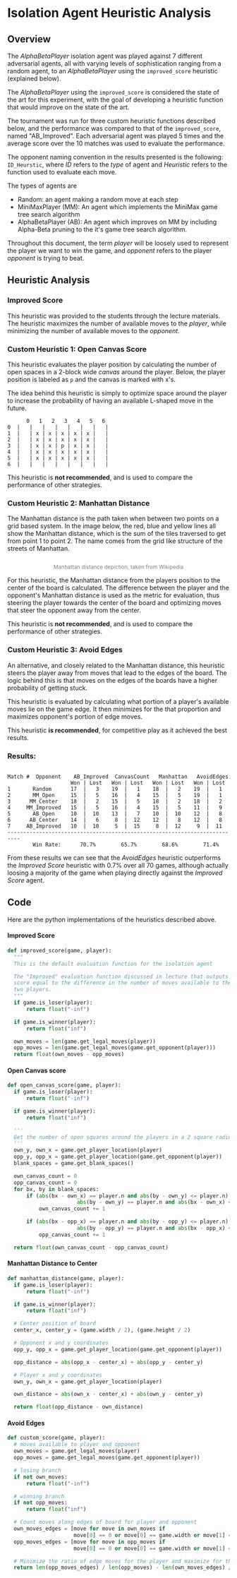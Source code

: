 # Isolation Agent Heuristic Analysis

## Overview

The _AlphaBetaPlayer_ isolation agent was played against 7 different adversarial agents, all with varying levels of sophistication ranging from a random agent, to an _AlphaBetaPlayer_ using the `improved_score` heuristic (explained below).

The _AlphaBetaPlayer_ using the `improved_score` is considered the state of the art for this experiment, with the goal of developing a heuristic function that would improve on the state of the art.

The tournament was run for three custom heuristic functions described below, and the performance was compared to that of the `improved_score`, named "AB_Improved".  Each adversarial agent was played 5 times and the average
score over the 10 matches was used to evaluate the performance.

The opponent naming convention in the results presented is the following: `ID_Heurstic`, where _ID_ refers to the _type_ of agent and _Heuristic_ refers to the function used to evaluate each move.

The types of agents are
* Random: an agent making a random move at each step
* MiniMaxPlayer (MM): An agent which implements the MiniMax game tree search algorithm
* AlphaBetaPlayer (AB): An agent which improves on MM by including Alpha-Beta pruning to the it's game tree search algorithm.

Throughout this document, the term _player_ will be loosely used to represent the player we want to win the game, and _opponent_ refers to the player _opponent_ is trying to beat.

## Heuristic Analysis

### Improved Score

This heuristic was provided to the students through the lecture materials. The heuristic maximizes the number of available moves to the _player_, while minimizing the number of available moves to the _opponent_.

### Custom Heuristic 1: Open Canvas Score

This heuristic evaluates the player position by calculating the number of open spaces in a 2-block wide _canvas_ around the player. Below, the player position is labeled as `p` and the canvas is marked with x's.

The idea behind this heuristic is simply to optimize space around the player to increase the probability of having an available L-shaped move in the future.

```
      0   1   2   3   4   5   6
0  |   |   |   |   |   |   |   |
1  |   | x | x | x | x | x |   |
2  |   | x | x | x | x | x |   |
3  |   | x | x | p | x | x |   |
4  |   | x | x | x | x | x |   |
5  |   | x | x | x | x | x |   |
6  |   |   |   |   |   |   |   |

```

This heuristic is **not recommended**, and is used to compare the performance of other strategies.

### Custom Heuristic 2: Manhattan Distance

The Manhattan distance is the path taken when between two points on a grid based system. In the image below, the red, blue and yellow lines all show the Manhattan distance, which is the sum of the tiles traversed to get from point 1 to point 2. The name comes from the grid like structure of the streets of Manhattan.

<div style="width: 100%; text-align: center">
  <img src="Manhattan_distanc.png" alt="">
  <p style="font-size: 12px; color: gray;">Manhattan distance depiction, taken from Wikipedia</p>
</div>

For this heuristic, the Manhattan distance from the players position to the center of the board is calculated. The difference between the player and the opponent's Manhattan distance is used as the metric for evaluation, thus steering the player towards the center of the board and optimizing moves that steer the opponent away from the center.

This heuristic is **not recommended**, and is used to compare the performance of other strategies.

### Custom Heuristic 3: Avoid Edges

An alternative, and closely related to the Manhattan distance, this heuristic steers the player away from moves that lead to the edges of the board. The logic behind this is that moves on the edges of the boards have a higher probability of getting stuck.

This heuristic is evaluated by calculating what portion of a player's available moves lie on the game edge. It then minimizes for the that proportion and maximizes opponent's portion of edge moves.

This heuristic **is recommended**, for competitive play as it achieved the best results.

### Results:

```

Match #  Opponent    AB_Improved  CanvasCount   Manhattan   AvoidEdges
                    Won | Lost   Won | Lost   Won | Lost   Won | Lost
1       Random      17  |   3    19  |   1    18  |   2    19  |   1
2       MM_Open     15  |   5    16  |   4    15  |   5    19  |   1
3      MM_Center    18  |   2    15  |   5    18  |   2    18  |   2
4     MM_Improved   15  |   5    16  |   4    15  |   5    11  |   9
5       AB_Open     10  |  10    13  |   7    10  |  10    12  |   8
6      AB_Center    14  |   6     8  |  12    12  |   8    12  |   8
7     AB_Improved   10  |  10     5  |  15     8  |  12     9  |  11
--------------------------------------------------------------------------
        Win Rate:      70.7%        65.7%        68.6%        71.4%
```

From these results we can see that the _AvoidEdges_ heuristic outperforms the _Improved Score_ heuristic with 0.7% over all 70 games, although actually loosing a majority of the game when playing directly against the _Improved Score_  agent.



## Code

Here are the python implementations of the heuristics described above.

#### Improved Score

```python
def improved_score(game, player):
  """
  This is the default evaluation function for the isolation agent

  The "Improved" evaluation function discussed in lecture that outputs a
  score equal to the difference in the number of moves available to the
  two players.
  """
  if game.is_loser(player):
      return float("-inf")

  if game.is_winner(player):
      return float("inf")

  own_moves = len(game.get_legal_moves(player))
  opp_moves = len(game.get_legal_moves(game.get_opponent(player)))
  return float(own_moves - opp_moves)
```

#### Open Canvas score
```python
def open_canvas_score(game, player):
  if game.is_loser(player):
      return float("-inf")

  if game.is_winner(player):
      return float("inf")

  '''
  Get the number of open squares around the players in a 2 square radius
  '''
  own_y, own_x = game.get_player_location(player)
  opp_y, opp_x = game.get_player_location(game.get_opponent(player))
  blank_spaces = game.get_blank_spaces()

  own_canvas_count = 0
  opp_canvas_count = 0
  for bx, by in blank_spaces:
      if (abs(bx - own_x) == player.n and abs(by - own_y) <= player.n) or (
                      abs(by - own_y) == player.n and abs(bx - own_x) <= player.n):
          own_canvas_count += 1

      if (abs(bx - opp_x) == player.n and abs(by - opp_y) <= player.n) or (
                      abs(by - opp_y) == player.n and abs(bx - opp_x) <= player.n):
          opp_canvas_count += 1

  return float(own_canvas_count - opp_canvas_count)
```

#### Manhattan Distance to Center

```python
def manhattan_distance(game, player):
  if game.is_loser(player):
      return float("-inf")

  if game.is_winner(player):
      return float("inf")

  # Center position of board
  center_x, center_y = (game.width / 2), (game.height / 2)

  # Opponent x and y coordinates
  opp_y, opp_x = game.get_player_location(game.get_opponent(player))

  opp_distance = abs(opp_x - center_x) + abs(opp_y - center_y)

  # Player x and y coordinates
  own_y, own_x = game.get_player_location(player)

  own_distance = abs(own_x - center_x) + abs(own_y - center_y)

  return float(opp_distance - own_distance)
```

#### Avoid Edges

```python
def custom_score(game, player):
  # moves available to player and opponent
  own_moves = game.get_legal_moves(player)
  opp_moves = game.get_legal_moves(game.get_opponent(player))

  # losing branch
  if not own_moves:
      return float("-inf")

  # winning branch
  if not opp_moves:
      return float("inf")

  # Count moves along edges of board for player and opponent
  own_moves_edges = [move for move in own_moves if
                     move[0] == 0 or move[0] == game.width or move[1] == 0 or move[1] == game.height]
  opp_moves_edges = [move for move in opp_moves if
                     move[0] == 0 or move[0] == game.width or move[1] == 0 or move[1] == game.height]

  # Minimize the ratio of edge moves for the player and maximize for the opponent
  return len(opp_moves_edges) / len(opp_moves) - len(own_moves_edges) / len(own_moves)
```
